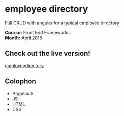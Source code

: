 # employee directory

Full CRUD with angular for a typical employee directory

**Course:**  Front End Frameworks  
**Month:**  April 2015

## Check out the live version!
[employeedirectory](http://karhodes.github.io/mocksites/employeedirectory/)

## Colophon
  * AngularJS
  * JS
  * HTML
  * CSS